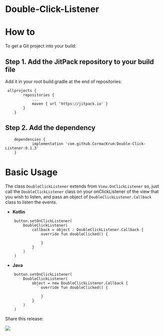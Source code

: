 # Double-Click-Listener


<div class="row">
		<div class="col-lg-10">
			<h1 class="page-header" id="howto">How to</h1>
		</div>
	</div>
  
  <div class="row">
		<div class="col-lg-12">
				<p>To get a Git project into your build:</p>
		</div>
	</div>

## Step 1. Add the JitPack repository to your build file

Add it in your root build.gradle at the end of repositories:
  
  <pre class="kode language-css code-toolbar"><code class=" kode language-css">	<span class="token selector">allprojects</span> <span class="token punctuation">{</span>
		<span class="token selector">repositories</span> <span class="token punctuation">{</span>
			<span class="token selector">...
			maven</span> <span class="token punctuation">{</span> url <span class="token string">'https://jitpack.io'</span> <span class="token punctuation">}</span>
		<span class="token punctuation">}</span>
	<span class="token punctuation">}</span></code></pre>
  
  ## Step 2. Add the dependency
  
  <pre class="kode code-toolbar  language-css"><code id="depCodeGradle" class=" kode  language-css">	<span class="token selector">dependencies</span> <span class="token punctuation">{</span>
	        implementation <span class="token string">'com.github.CormacKrum:Double-Click-Listener:0.1.3'</span>
	<span class="token punctuation">}</span>
</code></pre>


# Basic Usage 


<p>The class <code>DoubleClickListener</code> extends from <code>View.OnClickListener</code> so, just call the <code>DoubleClickListener</code> class on your onClickListener
of the view that you wish to listen, and pass an object of <code>DoubleClickListener.Callback</code> class to listen the events.</p>

* **Kotlin**

<pre><code>    button.setOnClickListener(
        DoubleClickListener(
            callback = object : DoubleClickListener.Callback {
                override fun doubleClicked() {
                
                }
            }
        )
    )
</code></pre>


* **Java**

<pre><code>    button.setOnClickListener(
        DoubleClickListener(
            object = new DoubleClickListener.Callback {
                override fun doubleClicked() {
                
                }
            }
        )
    )
</code></pre>

<p>Share this release:</p>

[![](https://jitpack.io/v/CormacKrum/Double-Click-Listener.svg)](https://jitpack.io/#CormacKrum/Double-Click-Listener)


